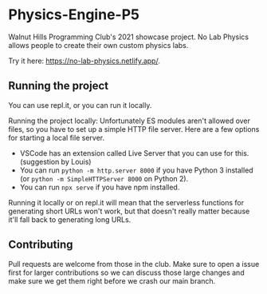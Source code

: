 # Physics-Engine-P5
Walnut Hills Programming Club's 2021 showcase project. No Lab Physics allows people to create their own custom physics labs. 

Try it here: <https://no-lab-physics.netlify.app/>.

## Running the project
You can use repl.it, or you can run it locally.

Running the project locally: Unfortunately ES modules aren't allowed over files, so you have to set up a simple HTTP file server. Here are a few options for starting a local file server.

- VSCode has an extension called Live Server that you can use for this. (suggestion by Louis)
- You can run `python -m http.server 8000` if you have Python 3 installed (or `python -m SimpleHTTPServer 8000` on Python 2).
- You can run `npx serve` if you have npm installed.

Running it locally or on repl.it will mean that the serverless functions for generating short URLs won't work, but that doesn't really matter because it'll fall back to generating long URLs.

## Contributing
Pull requests are welcome from those in the club. Make sure to open a issue first for larger contributions so we can discuss those large changes and make sure we get them right before we crash our main branch.
